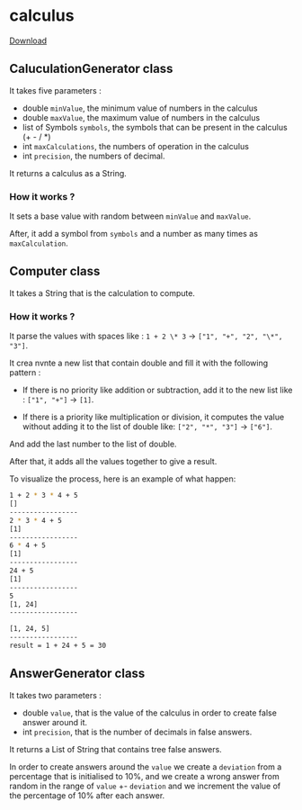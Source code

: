 # calculus

[Download](https://drive.google.com/file/d/1-kqgS6AktMADm1iL6aKXf0klItZH_0KQ/view?usp=sharing)

## CaluculationGenerator class

It takes five parameters :

- double `minValue`, the minimum value of numbers in the calculus
- double `maxValue`, the maximum value of numbers in the calculus
- list of Symbols `symbols`, the symbols that can be present in the calculus (+ - / \*)
- int `maxCalculations`, the numbers of operation in the calculus
- int `precision`, the numbers of decimal.

It returns a calculus as a String.

### How it works ?

It sets a base value with random between `minValue` and `maxValue`.

After, it add a symbol from `symbols` and a number as many times as `maxCalculation`.

## Computer class

It takes a String that is the calculation to compute.

### How it works ?

It parse the values with spaces like : `1 + 2 \* 3` -> `["1", "+", "2", "\*", "3"]`.

It crea nvnte a new list that contain double and fill it with the following pattern :

- If there is no priority like addition or subtraction, add it to the new list like : `["1", "+"]` -> `[1]`.

- If there is a priority like multiplication or division, it computes the value without adding it to the list of double like: `["2", "*", "3"]` -> `["6"]`.

And add the last number to the list of double.

After that, it adds all the values ​​together to give a result.

To visualize the process, here is an example of what happen:

```bash
1 + 2 * 3 * 4 + 5
[]
-----------------
2 * 3 * 4 + 5
[1]
-----------------
6 * 4 + 5
[1]
-----------------
24 + 5
[1]
-----------------
5
[1, 24]
-----------------

[1, 24, 5]
-----------------
result = 1 + 24 + 5 = 30
```

## AnswerGenerator class

It takes two parameters :

- double `value`, that is the value of the calculus in order to create false answer around it.
- int `precision`, that is the number of decimals in false answers.

It returns a List of String that contains tree false answers.

In order to create answers around the `value` we create a `deviation` from a percentage that is initialised to 10%, and we create a wrong answer from random in the range of `value` +- `deviation` and we increment the value of the percentage of 10% after each answer.
